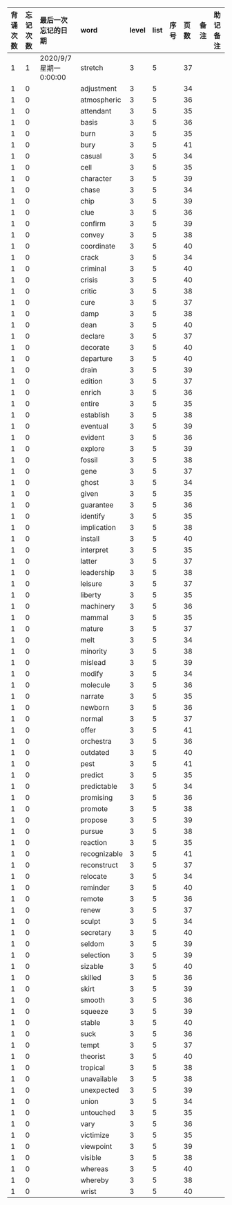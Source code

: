 |背诵次数|忘记次数|最后一次忘记的日期|word|level|list|序号|页数|备注|助记备注|
|:--|:--|:--|:--|:--|:--|:--|:--|:--|:--|
|1|1|2020/9/7 星期一 0:00:00|stretch|3|5||37|||
|1|0||adjustment|3|5||34|||
|1|0||atmospheric|3|5||36|||
|1|0||attendant|3|5||35|||
|1|0||basis|3|5||36|||
|1|0||burn|3|5||35|||
|1|0||bury|3|5||41|||
|1|0||casual|3|5||34|||
|1|0||cell|3|5||35|||
|1|0||character|3|5||39|||
|1|0||chase|3|5||34|||
|1|0||chip|3|5||39|||
|1|0||clue|3|5||36|||
|1|0||confirm|3|5||39|||
|1|0||convey|3|5||38|||
|1|0||coordinate|3|5||40|||
|1|0||crack|3|5||34|||
|1|0||criminal|3|5||40|||
|1|0||crisis|3|5||40|||
|1|0||critic|3|5||38|||
|1|0||cure|3|5||37|||
|1|0||damp|3|5||38|||
|1|0||dean|3|5||40|||
|1|0||declare|3|5||37|||
|1|0||decorate|3|5||40|||
|1|0||departure|3|5||40|||
|1|0||drain|3|5||39|||
|1|0||edition|3|5||37|||
|1|0||enrich|3|5||36|||
|1|0||entire|3|5||35|||
|1|0||establish|3|5||38|||
|1|0||eventual|3|5||39|||
|1|0||evident|3|5||36|||
|1|0||explore|3|5||39|||
|1|0||fossil|3|5||38|||
|1|0||gene|3|5||37|||
|1|0||ghost|3|5||34|||
|1|0||given|3|5||35|||
|1|0||guarantee|3|5||36|||
|1|0||identify|3|5||35|||
|1|0||implication|3|5||38|||
|1|0||install|3|5||40|||
|1|0||interpret|3|5||35|||
|1|0||latter|3|5||37|||
|1|0||leadership|3|5||38|||
|1|0||leisure|3|5||37|||
|1|0||liberty|3|5||35|||
|1|0||machinery|3|5||36|||
|1|0||mammal|3|5||35|||
|1|0||mature|3|5||37|||
|1|0||melt|3|5||34|||
|1|0||minority|3|5||38|||
|1|0||mislead|3|5||39|||
|1|0||modify|3|5||34|||
|1|0||molecule|3|5||36|||
|1|0||narrate|3|5||35|||
|1|0||newborn|3|5||36|||
|1|0||normal|3|5||37|||
|1|0||offer|3|5||41|||
|1|0||orchestra|3|5||36|||
|1|0||outdated|3|5||40|||
|1|0||pest|3|5||41|||
|1|0||predict|3|5||35|||
|1|0||predictable|3|5||34|||
|1|0||promising|3|5||36|||
|1|0||promote|3|5||38|||
|1|0||propose|3|5||39|||
|1|0||pursue|3|5||38|||
|1|0||reaction|3|5||35|||
|1|0||recognizable|3|5||41|||
|1|0||reconstruct|3|5||37|||
|1|0||relocate|3|5||34|||
|1|0||reminder|3|5||40|||
|1|0||remote|3|5||36|||
|1|0||renew|3|5||37|||
|1|0||sculpt|3|5||34|||
|1|0||secretary|3|5||40|||
|1|0||seldom|3|5||39|||
|1|0||selection|3|5||39|||
|1|0||sizable|3|5||40|||
|1|0||skilled|3|5||36|||
|1|0||skirt|3|5||39|||
|1|0||smooth|3|5||36|||
|1|0||squeeze|3|5||39|||
|1|0||stable|3|5||40|||
|1|0||suck|3|5||36|||
|1|0||tempt|3|5||37|||
|1|0||theorist|3|5||40|||
|1|0||tropical|3|5||38|||
|1|0||unavailable|3|5||38|||
|1|0||unexpected|3|5||39|||
|1|0||union|3|5||34|||
|1|0||untouched|3|5||35|||
|1|0||vary|3|5||36|||
|1|0||victimize|3|5||35|||
|1|0||viewpoint|3|5||39|||
|1|0||visible|3|5||38|||
|1|0||whereas|3|5||40|||
|1|0||whereby|3|5||38|||
|1|0||wrist|3|5||40|||
